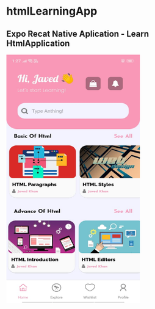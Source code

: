 # htmlLearningApp

## Expo Recat Native Aplication - Learn HtmlApplication

<img src="https://raw.githubusercontent.com/thejaved/htmlLearningApp/main/AppScreenshot.jpeg" alt="Application Image" width="350" height="650"/>
